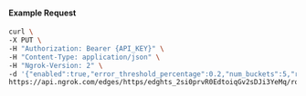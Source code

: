 <!-- Code generated for API Clients. DO NOT EDIT. -->

#### Example Request

```bash
curl \
-X PUT \
-H "Authorization: Bearer {API_KEY}" \
-H "Content-Type: application/json" \
-H "Ngrok-Version: 2" \
-d '{"enabled":true,"error_threshold_percentage":0.2,"num_buckets":5,"rolling_window":300,"tripped_duration":120,"volume_threshold":20}' \
https://api.ngrok.com/edges/https/edghts_2si0prvR0EdtoiqGv2sDJi3YeMq/routes/edghtsrt_2si0pqHhlvBkr6XyuiH1ECn5CY5/circuit_breaker
```
